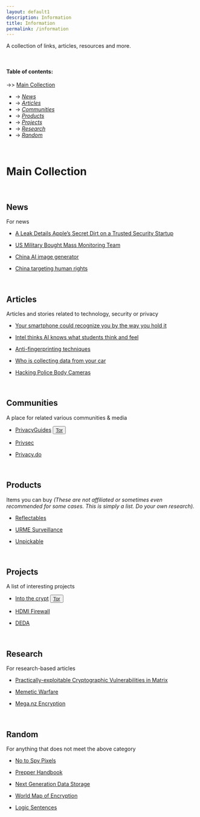 ```yaml
---
layout: default1
description: Information
title: Information
permalink: /information
---
```


A collection of links, articles, resources and more. [<i class="fa fa-rss" aria-hidden="true"></i>](https://anonymousland.org/feed/information.xml)

<br>

#### Table of contents:

-\>> [Main Collection](#main-collection) <br>
  - -\> *[News](#news)* <br>
  - -\> *[Articles](#articles)* <br>
  - -\> *[Communities](#communities)* <br>
  - -\> *[Products](#products)* <br>
  - -\> *[Projects](#projects)* <br>
  - -\> *[Research](#research)* <br>
  - -\> *[Random](#random)* <br>

<br>

# Main Collection

<br>

## News

For news

- [A Leak Details Apple’s Secret Dirt on a Trusted Security Startup](https://www.wired.com/story/corellium-nso-group-darkmatter-apple-lawsuit/)

- [US Military Bought Mass Monitoring Team](https://www.vice.com/en/article/y3pnkw/us-military-bought-mass-monitoring-augury-team-cymru-browsing-email-data)

- [China AI image generator](https://arstechnica.com/information-technology/2022/09/chinas-leading-ai-image-generator-nixes-political-content-surprising-no-one/)

- [China targeting human rights](https://www.technologyreview.com/2022/08/16/1057894/hackers-linked-to-china-have-been-targeting-human-rights-groups-for-years/)

<br>

## Articles

Articles and stories related to technology, security or privacy

- [Your smartphone could recognize you by the way you hold it](https://www.newscientist.com/article/2334048-your-smartphone-could-recognise-you-just-by-the-way-you-hold-it/)

- [Intel thinks AI knows what students think and feel](https://www.protocol.com/enterprise/emotion-ai-school-intel-edutech)

- [Anti-fingerprinting techniques](https://fingerprint.com/blog/browser-anti-fingerprinting-techniques/)

- [Who is collecting data from your car](https://themarkup.org/the-breakdown/2022/07/27/who-is-collecting-data-from-your-car)

- [Hacking Police Body Cameras](https://www.wired.com/video/watch/hacking-police-body-cameras)

<br>

## Communities

A place for related various communities & media

- [PrivacyGuides](https://privacyguides.org) <button type="button" class="btn btn-default btn-xs"><a href="http://eter4u55b667kuo72ntpm7ut54sa2mxmr22iqgzns4jw7boeox3qgyid.onion">Tor</a></button>

- [Privsec](https://privsec.dev)

- [Privacy.do](https://privacy.do)

<br>

## Products

Items you can buy
*(These are not affiliated or sometimes even recommended for some cases.
This is simply a list.
Do your own research).*

- [Reflectables](https://reflectables.com)

- [URME Surveillance](https://www.urmesurveillance.com/)

- [Unpickable](https://ominoushum.com/lock/)

<br>

## Projects

A list of interesting projects

- [Into the crypt](https://0xacab.org/optout/into-the-crypt) <button type="button" class="btn btn-default btn-xs"><a href="http://wmj5kiic7b6kjplpbvwadnht2nh2qnkbnqtcv3dyvpqtz7ssbssftxid.onion/optout/into-the-crypt">Tor</a></button>

- [HDMI Firewall](https://git.cuvoodoo.info/kingkevin/board/src/branch/hdmi_firewall/README.md)

- [DEDA](https://github.com/dfd-tud/deda)

<br>

## Research

For research-based articles

- [Practically-exploitable Cryptographic Vulnerabilities in Matrix](https://nebuchadnezzar-megolm.github.io/)

- [Memetic Warfare](https://www.academia.edu/43534914/Memetic_Warfare_The_Future_of_War)

- [Mega.nz Encryption](https://mega-awry.io/)

<br>

## Random

For anything that does not meet the above category

- [No to Spy Pixels](https://notospypixels.com/)

- [Prepper Handbook](https://wiki.jameskitt616.one/en/bugout-handbook)

- [Next Generation Data Storage](https://foliophotonics.com/)

- [World Map of Encryption](https://www.gp-digital.org/world-map-of-encryption/)

- [Logic Sentences](https://sive.rs/1s)